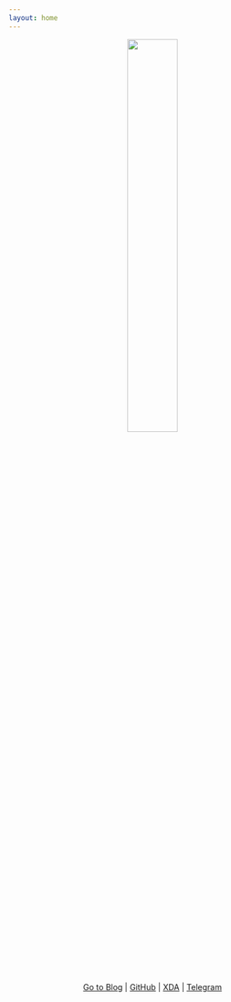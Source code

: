 ```yaml
---
layout: home
---
```


<p align="center"><img src="https://s20.postimg.cc/pg4dusict/boy-zawzaw.png" width="42%" height="42%"/></p>
<p align="center"><a href="https://medium.com/zawzaww">Go to Blog</a> | <a href="https://github.com/zawzaww">GitHub</a> | <a href="https://forum.xda-developers.com/member.php?u=7581611">XDA</a> | <a href="https://t.me/zawzaww">Telegram</a>

